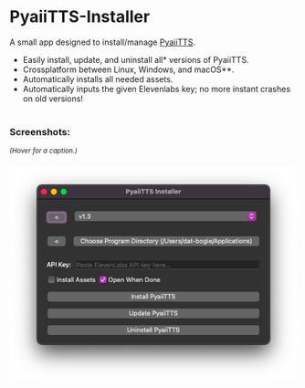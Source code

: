 # PyaiiTTS-Installer
A small app designed to install/manage [PyaiiTTS](https://github.com/DatBogie/PyaiiTTS).
- Easily install, update, and uninstall all* versions of PyaiiTTS.
- Crossplatform between Linux, Windows, and macOS**.
- Automatically installs all needed assets.
- Automatically inputs the given Elevenlabs key; no more instant crashes on old versions!
<br>&nbsp;
### Screenshots:
<sup>_(Hover for a caption.)_</sup>

<span title="PyaiiTTS Installer v1.3 running on macOS Ventura">![PyaiiTTS Installer v1.3 on macOS](./.web-assets/macOS.png)</span>
